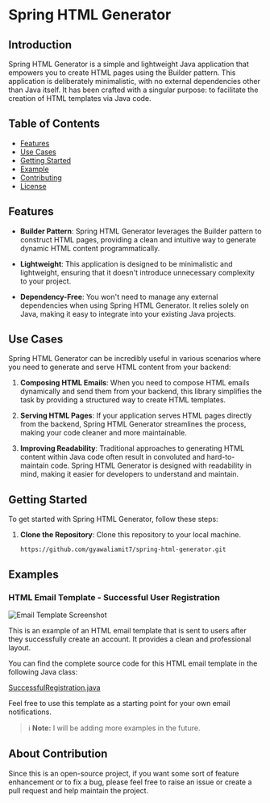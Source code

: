# Spring HTML Generator

## Introduction

Spring HTML Generator is a simple and lightweight Java application that empowers you to create HTML pages using the Builder pattern. This application is deliberately minimalistic, with no external dependencies other than Java itself. It has been crafted with a singular purpose: to facilitate the creation of HTML templates via Java code.

## Table of Contents

- [Features](#features)
- [Use Cases](#use-cases)
- [Getting Started](#getting-started)
- [Example](#example)
- [Contributing](#contributing)
- [License](#license)

## Features

- **Builder Pattern**: Spring HTML Generator leverages the Builder pattern to construct HTML pages, providing a clean and intuitive way to generate dynamic HTML content programmatically.

- **Lightweight**: This application is designed to be minimalistic and lightweight, ensuring that it doesn't introduce unnecessary complexity to your project.

- **Dependency-Free**: You won't need to manage any external dependencies when using Spring HTML Generator. It relies solely on Java, making it easy to integrate into your existing Java projects.

## Use Cases

Spring HTML Generator can be incredibly useful in various scenarios where you need to generate and serve HTML content from your backend:

1. **Composing HTML Emails**: When you need to compose HTML emails dynamically and send them from your backend, this library simplifies the task by providing a structured way to create HTML templates.

2. **Serving HTML Pages**: If your application serves HTML pages directly from the backend, Spring HTML Generator streamlines the process, making your code cleaner and more maintainable.

3. **Improving Readability**: Traditional approaches to generating HTML content within Java code often result in convoluted and hard-to-maintain code. Spring HTML Generator is designed with readability in mind, making it easier for developers to understand and maintain.

## Getting Started

To get started with Spring HTML Generator, follow these steps:

1. **Clone the Repository**: Clone this repository to your local machine.

   ```shell
   https://github.com/gyawaliamit7/spring-html-generator.git
   ```

## Examples

### HTML Email Template - Successful User Registration

![Email Template Screenshot](https://github.com/gyawaliamit7/spring-html-generator/assets/34220616/9a892200-fb86-4ebc-9a19-81f0ba83ca47)

This is an example of an HTML email template that is sent to users after they successfully create an account. It provides a clean and professional layout.

You can find the complete source code for this HTML email template in the following Java class:

[SuccessfulRegistration.java](src/main/java/com/gyawaliamit/spring/html/generator/templates/email/SuccessfulRegistration.java)

Feel free to use this template as a starting point for your own email notifications.


> ℹ️ **Note:** I will be adding more examples in the future.

##  About Contribution
Since this is an open-source project, if you want some sort of feature enhancement or to fix a bug, please feel free to raise an issue or create a pull request and help maintain the project.

